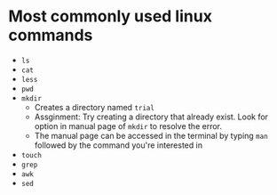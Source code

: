 # Most commonly used linux commands

+ `ls`
+ `cat`
+ `less`
+ `pwd`
+ `mkdir`
    - Creates a directory named `trial`
    - Assginment: Try creating a directory that already exist. Look for option in manual page of `mkdir` to resolve the error.
    - The manual page can be accessed in the terminal by typing `man` followed by the command you're interested in 
+ `touch`
+ `grep`
+ `awk`
+ `sed`
